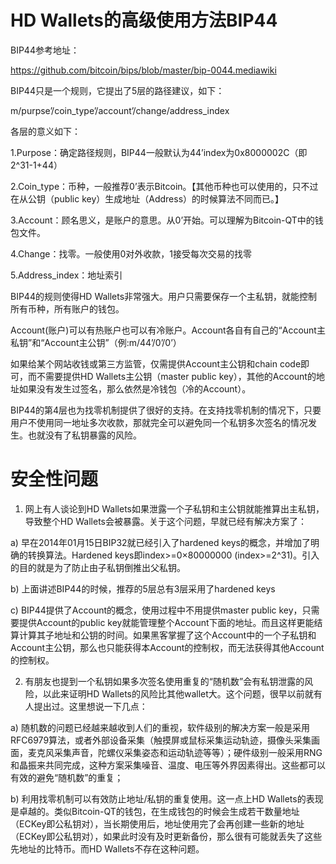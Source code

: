 # HD Wallets的高级使用方法BIP44

BIP44参考地址：

https://github.com/bitcoin/bips/blob/master/bip-0044.mediawiki

BIP44只是一个规则，它提出了5层的路径建议，如下：

m/purpse’/coin_type’/account’/change/address_index

各层的意义如下：

1.Purpose：确定路径规则，BIP44一般默认为44’index为0x8000002C（即2^31-1+44）

2.Coin_type：币种，一般推荐0’表示Bitcoin。【其他币种也可以使用的，只不过在从公钥（public key）生成地址（Address）的时候算法不同而已。】

3.Account：顾名思义，是账户的意思。从0’开始。可以理解为Bitcoin-QT中的钱包文件。

4.Change：找零。一般使用0对外收款，1接受每次交易的找零

5.Address_index：地址索引

BIP44的规则使得HD Wallets非常强大。用户只需要保存一个主私钥，就能控制所有币种，所有账户的钱包。

Account(账户)可以有热账户也可以有冷账户。Account各自有自己的“Account主私钥”和“Account主公钥”（例:m/44’/0’/0’）

如果给某个网站收钱或第三方监管，仅需提供Account主公钥和chain code即可，而不需要提供HD Wallets主公钥（master public key），其他的Account的地址如果没有发生过签名，那么依然是冷钱包（冷的Account）。

BIP44的第4层也为找零机制提供了很好的支持。在支持找零机制的情况下，只要用户不使用同一地址多次收款，那就完全可以避免同一个私钥多次签名的情况发生。也就没有了私钥暴露的风险。

# 安全性问题

1. 网上有人谈论到HD Wallets如果泄露一个子私钥和主公钥就能推算出主私钥，导致整个HD Wallets会被暴露。关于这个问题，早就已经有解决方案了：

a) 早在2014年01月15日BIP32就已经引入了hardened keys的概念，并增加了明确的转换算法。Hardened keys即index>=0×80000000 (index>=2^31)。引入的目的就是为了防止由子私钥倒推出父私钥。

b) 上面讲述BIP44的时候，推荐的5层总有3层采用了hardened keys

c) BIP44提供了Account的概念，使用过程中不用提供master public key，只需要提供Account的public key就能管理整个Account下面的地址。而且这样更能结算计算其子地址和公钥的时间。如果黑客掌握了这个Account中的一个子私钥和Account主公钥，那么也只能获得本Account的控制权，而无法获得其他Account的控制权。

2. 有朋友也提到一个私钥如果多次签名使用重复的“随机数”会有私钥泄露的风险，以此来证明HD Wallets的风险比其他wallet大。这个问题，很早以前就有人提出过。这里想说一下几点：

a) 随机数的问题已经越来越收到人们的重视，软件级别的解决方案一般是采用RFC6979算法，或者外部设备采集（触摸屏或鼠标采集运动轨迹，摄像头采集画面，麦克风采集声音，陀螺仪采集姿态和运动轨迹等等）；硬件级别一般采用RNG和晶振来共同完成，这种方案采集噪音、温度、电压等外界因素得出。这些都可以有效的避免“随机数”的重复；

b) 利用找零机制可以有效防止地址/私钥的重复使用。这一点上HD Wallets的表现是卓越的。类似Bitcoin-QT的钱包，在生成钱包的时候会生成若干数量地址（ECKey即公私钥对），当长期使用后，地址使用完了会再创建一些新的地址（ECKey即公私钥对），如果此时没有及时更新备份，那么很有可能就丢失了这些先地址的比特币。而HD Wallets不存在这种问题。
